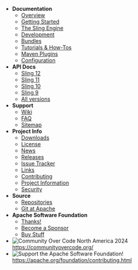- **Documentation**
  - [Overview](https://sling.apache.org/documentation.html)
  - [Getting Started](https://sling.apache.org/documentation/getting-started.html)
  - [The Sling Engine](https://sling.apache.org/documentation/the-sling-engine.html)
  - [Development](https://sling.apache.org/documentation/development.html)
  - [Bundles](https://sling.apache.org/documentation/bundles.html)
  - [Tutorials & How-Tos](https://sling.apache.org/documentation/tutorials-how-tos.html)
  - [Maven Plugins](https://sling.apache.org/components/)
  - [Configuration](https://sling.apache.org/documentation/configuration.html)
- **API Docs**
  - [Sling 12](https://sling.apache.org/apidocs/sling12/index.html)
  - [Sling 11](https://sling.apache.org/apidocs/sling11/index.html)
  - [Sling 10](https://sling.apache.org/apidocs/sling10/index.html)
  - [Sling 9](https://sling.apache.org/apidocs/sling9/index.html)
  - [All versions](https://sling.apache.org/documentation/apidocs.html)
- **Support**
  - [Wiki](https://s.apache.org/sling.wiki)
  - [FAQ](https://s.apache.org/sling.faq)
  - [Sitemap](https://sling.apache.org/sitemap.html)
- **Project Info**
  - [Downloads](https://sling.apache.org/downloads.cgi)
  - [License](https://www.apache.org/licenses/)
  - [News](https://sling.apache.org/news.html)
  - [Releases](https://sling.apache.org/releases.html)
  - [Issue Tracker](https://issues.apache.org/jira/browse/SLING)
  - [Links](https://sling.apache.org/links.html)
  - [Contributing](https://sling.apache.org/contributing.html)
  - [Project Information](https://sling.apache.org/project-information.html)
  - [Security](https://sling.apache.org/project-information/security.html)
- **Source**
  - [Repositories](https://sling.apache.org/repolist.html)
  - [Git at Apache](https://gitbox.apache.org/repos/asf?s=sling)
- **Apache Software Foundation**
  - [Thanks!](https://www.apache.org/foundation/thanks.html)
  - [Become a Sponsor](https://www.apache.org/foundation/sponsorship.html)
  - [Buy Stuff](https://www.apache.org/foundation/buy_stuff.html)
- ![Community Over Code North America 2024][image0]\
  <https://communityovercode.org/>
- ![Support the Apache Software Foundation!][image1]\
  <https://apache.org/foundation/contributing.html>


[image0]: https://main--testkarlslingreleases--aemdemos.hlx.page/media_15e0f8b5c0408bc8961793459d5d56afa23681ddc.png#width=522&height=521

[image1]: https://main--testkarlslingreleases--aemdemos.hlx.page/media_14130b24974d60d0550983b85a496283eed147808.png#width=300&height=300
